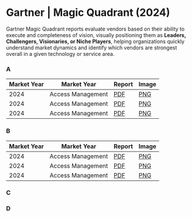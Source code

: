 # Gartner | Magic Quadrant (2024)

Gartner Magic Quadrant reports evaluate vendors based on their ability to execute and completeness of vision, visually positioning them as **Leaders, Challengers, Visionaries, or Niche Players**, helping organizations quickly understand market dynamics and identify which vendors are strongest overall in a given technology or service area.

### A

| Market Year | Market Year       | Report             | Image              |
| ----------- | ----------------- | ------------------ | ------------------ |
| 2024        | Access Management | [PDF](/2025/a.png) | [PNG](/2024/a.png) |
| 2024        | Access Management | [PDF](/2025/a.png) | [PNG](/2024/a.png) |
| 2024        | Access Management | [PDF](/2025/a.png) | [PNG](/2024/a.png) |

### B

| Market Year | Market Year       | Report             | Image              |
| ----------- | ----------------- | ------------------ | ------------------ |
| 2024        | Access Management | [PDF](/2025/a.png) | [PNG](/2024/a.png) |
| 2024        | Access Management | [PDF](/2025/a.png) | [PNG](/2024/a.png) |
| 2024        | Access Management | [PDF](/2025/a.png) | [PNG](/2024/a.png) |

### C

### D

